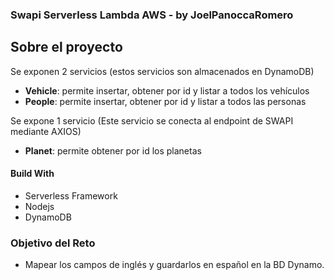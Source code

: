 ### Swapi Serverless Lambda AWS - by JoelPanoccaRomero

## Sobre el proyecto

Se exponen 2 servicios (estos servicios son almacenados en DynamoDB)
- **Vehicle**: permite insertar, obtener por id y listar a todos los vehículos
- **People**: permite insertar, obtener por id y listar a todos las personas

Se expone 1 servicio (Este servicio se conecta al endpoint de SWAPI mediante AXIOS)
- **Planet**: permite obtener por id los planetas
#### Build With

- Serverless Framework
- Nodejs
- DynamoDB

### Objetivo del Reto
- Mapear los campos de inglés y guardarlos en español en la BD Dynamo.